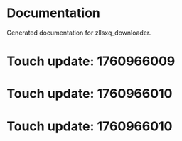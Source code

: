 # Documentation

Generated documentation for zllsxq_downloader.

# Touch update: 1760966009

# Touch update: 1760966010

# Touch update: 1760966010
